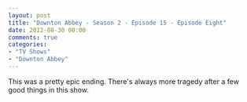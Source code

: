 ```yaml
---
layout: post
title: "Downton Abbey - Season 2 - Episode 15 - Episode Eight"
date: 2012-08-30 00:00
comments: true
categories:
- "TV Shows"
- "Downton Abbey"
---
```


This was a pretty epic ending. There's always more tragedy after
a few good things in this show.
